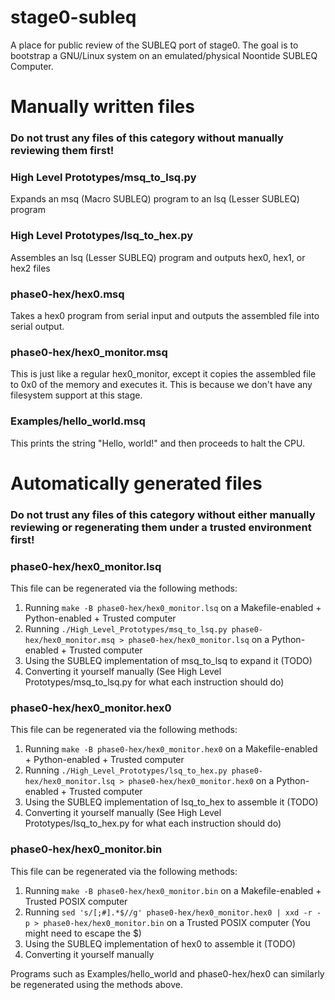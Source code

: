 # stage0-subleq
A place for public review of the SUBLEQ port of stage0. The goal is to bootstrap a GNU/Linux system on an emulated/physical Noontide SUBLEQ Computer.

# Manually written files
### **Do not trust any files of this category without manually reviewing them first!**
### High Level Prototypes/msq_to_lsq.py
Expands an msq (Macro SUBLEQ) program to an lsq (Lesser SUBLEQ) program
### High Level Prototypes/lsq_to_hex.py
Assembles an lsq (Lesser SUBLEQ) program and outputs hex0, hex1, or hex2 files
### phase0-hex/hex0.msq
Takes a hex0 program from serial input and outputs the assembled file into serial output.
### phase0-hex/hex0_monitor.msq
This is just like a regular hex0_monitor, except it copies the assembled file to 0x0 of the memory and executes it. This is because we don't have any filesystem support at this stage.
### Examples/hello_world.msq
This prints the string "Hello, world!" and then proceeds to halt the CPU.

# Automatically generated files
### **Do not trust any files of this category without either manually reviewing or regenerating them under a trusted environment first!**

### phase0-hex/hex0_monitor.lsq
This file can be regenerated via the following methods:
1. Running `make -B phase0-hex/hex0_monitor.lsq` on a Makefile-enabled + Python-enabled + Trusted computer
2. Running `./High_Level_Prototypes/msq_to_lsq.py phase0-hex/hex0_monitor.msq > phase0-hex/hex0_monitor.lsq` on a Python-enabled + Trusted computer
3. Using the SUBLEQ implementation of msq_to_lsq to expand it (TODO)
4. Converting it yourself manually (See High Level Prototypes/msq_to_lsq.py for what each instruction should do)

### phase0-hex/hex0_monitor.hex0
This file can be regenerated via the following methods:
1. Running `make -B phase0-hex/hex0_monitor.hex0` on a Makefile-enabled + Python-enabled + Trusted computer
2. Running `./High_Level_Prototypes/lsq_to_hex.py phase0-hex/hex0_monitor.lsq > phase0-hex/hex0_monitor.hex0` on a Python-enabled + Trusted computer
3. Using the SUBLEQ implementation of lsq_to_hex to assemble it (TODO)
4. Converting it yourself manually (See High Level Prototypes/lsq_to_hex.py for what each instruction should do)

### phase0-hex/hex0_monitor.bin
This file can be regenerated via the following methods:
1. Running `make -B phase0-hex/hex0_monitor.bin` on a Makefile-enabled + Trusted POSIX computer
2. Running `sed 's/[;#].*$//g' phase0-hex/hex0_monitor.hex0 | xxd -r -p > phase0-hex/hex0_monitor.bin` on a Trusted POSIX computer (You might need to escape the $)
3. Using the SUBLEQ implementation of hex0 to assemble it (TODO)
4. Converting it yourself manually

Programs such as Examples/hello_world and phase0-hex/hex0 can similarly be regenerated using the methods above.